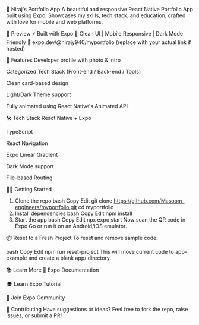🚀 Niraj's Portfolio App
A beautiful and responsive React Native Portfolio App built using Expo.
Showcases my skills, tech stack, and education, crafted with love for mobile and web platforms.

📱 Preview
⚡ Built with Expo
🧠 Clean UI | Mobile Responsive | Dark Mode Friendly
🔗 expo.dev/@nirajy940/myportfolio (replace with your actual link if hosted)

🔧 Features
Developer profile with photo & intro

Categorized Tech Stack (Front-end / Back-end / Tools)

Clean card-based design

Light/Dark Theme support

Fully animated using React Native's Animated API

🛠️ Tech Stack
React Native + Expo

TypeScript

React Navigation

Expo Linear Gradient

Dark Mode support

File-based Routing

🧑‍💻 Getting Started
1. Clone the repo
bash
Copy
Edit
git clone https://github.com/Masoom-engineers/myportfolio.git
cd myportfolio
2. Install dependencies
bash
Copy
Edit
npm install
3. Start the app
bash
Copy
Edit
npx expo start
Now scan the QR code in Expo Go or run it on an Android/iOS emulator.

📦 Reset to a Fresh Project
To reset and remove sample code:

bash
Copy
Edit
npm run reset-project
This will move current code to app-example and create a blank app/ directory.

📚 Learn More
📖 Expo Documentation

🎓 Learn Expo Tutorial

💬 Join Expo Community

🤝 Contributing
Have suggestions or ideas?
Feel free to fork the repo, raise issues, or submit a PR!

